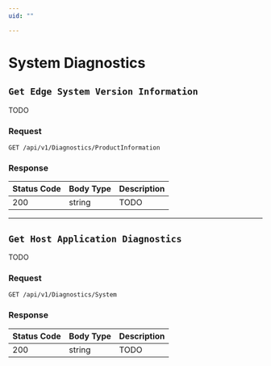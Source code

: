 ```yaml
---
uid: ""

---
```


# System Diagnostics

## `Get Edge System Version Information`

<a id="opIdSystemDiagnostics_Get Edge System Version Information"></a>

TODO

### Request
```text 
GET /api/v1/Diagnostics/ProductInformation
```

### Response

|Status Code|Body Type|Description|
|---|---|---|
|200|string|TODO|

---

## `Get Host Application Diagnostics`

<a id="opIdSystemDiagnostics_Get Host Application Diagnostics"></a>

TODO

### Request
```text 
GET /api/v1/Diagnostics/System
```

### Response

|Status Code|Body Type|Description|
|---|---|---|
|200|string|TODO|

